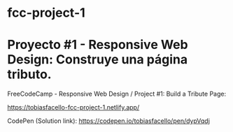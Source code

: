 # fcc-project-1
# Proyecto #1 - Responsive Web Design: Construye una página tributo.

FreeCodeCamp - Responsive Web Design / Project #1: Build a Tribute Page:

https://tobiasfacello-fcc-project-1.netlify.app/

CodePen (Solution link): https://codepen.io/tobiasfacello/pen/dypVqdj
